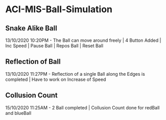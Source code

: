 # ACI-MIS-Ball-Simulation

## Snake Alike Ball

13/10/2020 10:20PM - The Ball can move around freely | 4 Button Added | Inc Speed | Pause Ball | Repos Ball | Reset Ball

## Reflection of Ball

13/10/2020 11:27PM - Reflection of a single Ball along the Edges is completed | Have to work on Increase of Speed

## Collusion Count 

15/10/2020 11:25AM - 2 Ball completed | Collusion Count done for redBall and blueBall


